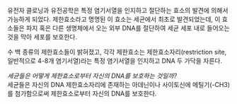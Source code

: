 유전자 클로닝과 유전공학은 특정 염기서열을 인지하고 절단하는 효소의 발견에 의해서 가능하게 되었다. 제한효소라고 명명된 이 효소는 세균에서 최초로 발견되었는데, 이 효소들은 파지 혹은 다른 생명체에서 오는 외부 DNA를 절단하여 세균 세포 내로 들어오는 것을 막아 세포를 보호한다.   

수 백 종류의 제한효소들이 밝혀졌고, 각각 제한효소는 제한효소자리(restriction site, 일반적으로 4-8개 염기서열)라는 특정 염기서열을 인지하고 DNA 두 가닥을 자른다.  

*세균들은 어떻게 제한효소로부터 자신의 DNA를 보호하는 것일까?*   
세균들은 자신의 DNA 제한효소자리에 존재하는 아데닌이나 사이토신에 메틸기(-CH3)를 첨가함으로써 제한효소로부터 자신의 DNA를 보호한다.

